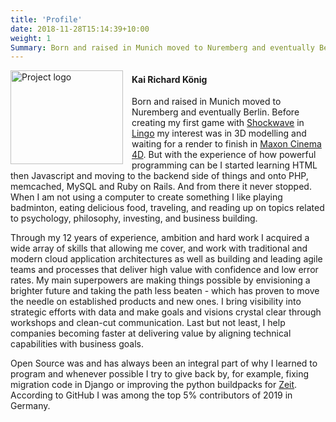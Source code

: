 ```yaml
---
title: 'Profile'
date: 2018-11-28T15:14:39+10:00
weight: 1
Summary: Born and raised in Munich moved to Nuremberg and eventually Berlin. Before creating my first game with Shockwave in Lingo my interest was in 3D modelling and waiting for a render to finish in Maxon Cinema 4D. But with the experience of how powerful programming can be I started learning HTML then Javascript and moving to the backend side of things and onto PHP, memcached, MySQL and Ruby on Rails. And from there it never stopped.
---
```


<img src="/images/head3.jpg" alt="Project logo" height="150" width="180" style="float:left; padding: 0em 1em 0 0"></a>

#### Kai Richard König
Born and raised in Munich moved to Nuremberg and eventually Berlin. Before creating my first game with [Shockwave](https://en.wikipedia.org/wiki/Adobe_Shockwave_Player) in [Lingo](https://en.wikipedia.org/wiki/Lingo_(programming_language)) my interest was in 3D modelling and waiting for a render to finish in [Maxon Cinema 4D](https://en.wikipedia.org/wiki/Cinema_4D). But with the experience of how powerful programming can be I started learning HTML then Javascript and moving to the backend side of things and onto PHP, memcached, MySQL and Ruby on Rails. And from there it never stopped. When I am not using a computer to create something I like playing badminton, eating delicious food, traveling, and reading up on topics related to psychology, philosophy, investing, and business building.

Through my 12 years of experience, ambition and hard work I acquired a wide array of skills that allowing me cover, and work with traditional and modern cloud application architectures as well as building and leading agile teams and processes that deliver high value with confidence and low error rates. My main superpowers are making things possible by envisioning a brighter future and taking the path less beaten - which has proven to move the needle on established products and new ones. I bring visibility into strategic efforts with data and make goals and visions crystal clear through workshops and clean-cut communication. Last but not least, I help companies becoming faster at delivering value by aligning technical capabilities with business goals.

Open Source was and has always been an integral part of why I learned to program and whenever possible I try to give back by, for example, fixing migration code in Django or improving the python buildpacks for [Zeit](https://github.com/zeit/). According to GitHub I was among the top 5% contributors of 2019 in Germany.
